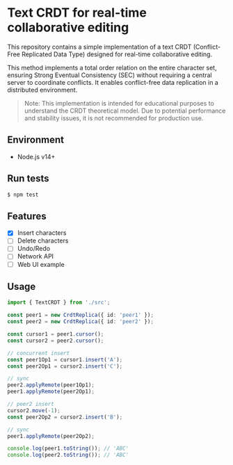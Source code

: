 # Text CRDT for real-time collaborative editing

This repository contains a simple implementation of a text CRDT (Conflict-Free Replicated Data Type) designed for real-time collaborative editing.

This method implements a total order relation on the entire character set, ensuring Strong Eventual Consistency (SEC) without requiring a central server to coordinate conflicts. It enables conflict-free data replication in a distributed environment.

> Note: This implementation is intended for educational purposes to understand the CRDT theoretical model. Due to potential performance and stability issues, it is not recommended for production use.

## Environment

- Node.js v14+

## Run tests

```bash
$ npm test
```
## Features

- [x] Insert characters
- [ ] Delete characters
- [ ] Undo/Redo
- [ ] Network API
- [ ] Web UI example

## Usage

```typescript
import { TextCRDT } from './src';

const peer1 = new CrdtReplica({ id: 'peer1' });
const peer2 = new CrdtReplica({ id: 'peer2' });

const cursor1 = peer1.cursor();
const cursor2 = peer2.cursor();

// concurrent insert
const peer1Op1 = cursor1.insert('A');
const peer2Op1 = cursor2.insert('C');

// sync
peer2.applyRemote(peer1Op1);
peer1.applyRemote(peer2Op1);

// peer2 insert
cursor2.move(-1);
const peer2Op2 = cursor2.insert('B');

// sync
peer1.applyRemote(peer2Op2);

console.log(peer1.toString()); // 'ABC'
console.log(peer2.toString()); // 'ABC'
```

